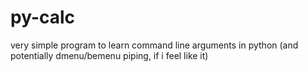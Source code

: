 # py-calc
very simple program to learn command line arguments in python (and potentially dmenu/bemenu piping, if i feel like it)
